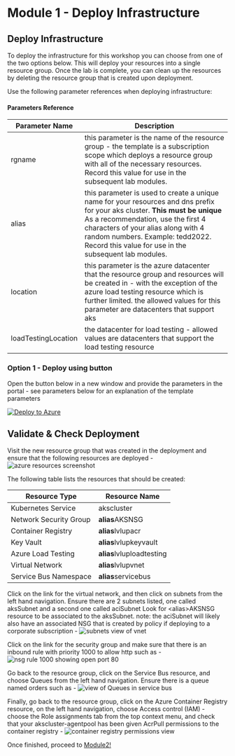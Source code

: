 # Module 1 - Deploy Infrastructure

## Deploy Infrastructure

To deploy the infrastructure for this workshop you can choose from one of the two options below.  This will deploy your resources into a single resource group.  Once the lab is complete, you can clean up the resources by deleting the resource group that is created upon deployment.

Use the following parameter references when deploying infrastructure:

#### Parameters Reference

Parameter Name | Description 
-------------- | ----------- 
 rgname | this parameter is the name of the resource group - the template is a subscription scope which deploys a resource group with all of the necessary resources.  Record this value for use in the subsequent lab modules.
 alias | this parameter is used to create a unique name for your resources and dns prefix for your aks cluster. **This must be unique** As a recommendation, use the first 4 characters of your alias along with 4 random numbers. Example: tedd2022. Record this value for use in the subsequent lab modules.
 location | this parameter is the azure datacenter that the resource group and resources will be created in - with the exception of the azure load testing resource which is further limited.  the allowed values for this parameter are datacenters that support aks 
 loadTestingLocation | the datacenter for load testing - allowed values are datacenters that support the load testing resource 

### Option 1 - Deploy using button

Open the button below in a new window and provide the parameters in the portal - see parameters below for an explanation of the template parameters

[![Deploy to Azure](https://aka.ms/deploytoazurebutton)](https://portal.azure.com/#create/Microsoft.Template/uri/https%3A%2F%2Fraw.githubusercontent.com%2FAzure%2Faks-advanced-autoscaling%2Fmain%2Ftools%2Fdeploy%2Fmodule1%2Fdeployrg.json)


## Validate & Check Deployment

Visit the new resource group that was created in the deployment and ensure that the following resources are deployed - 
![azure resources screenshot](../../assets/images/module1/lvlupresources.png)

The following table lists the resources that should be created:

| Resource Type | Resource Name |
|------------------------|-------------------------|
| Kubernetes Service | akscluster |
| Network Security Group | **alias**AKSNSG |
| Container Registry | **alias**lvlupacr |
| Key Vault | **alias**lvlupkeyvault |
| Azure Load Testing | **alias**lvluploadtesting |
| Virtual Network | **alias**lvlupvnet |
| Service Bus Namespace | **alias**servicebus |

Click on the link for the virtual network, and then click on subnets from the left hand navigation.  Ensure there are 2 subnets listed, one called aksSubnet and a second one called aciSubnet Look for \<alias>AKSNSG resource to be associated to the aksSubnet. note: the aciSubnet will likely also have an associated NSG that is created by policy if deploying to a corporate subscription - 
![subnets view of vnet](../../assets/images/module1/nsgassociation.png)

Click on the link for the security group and make sure that there is an inbound rule with priority 1000 to allow http such as - 
![nsg rule 1000 showing open port 80](../../assets/images/module1/port80rule.png)

Go back to the resource group, click on the Service Bus resource, and choose Queues from the left hand navigation.  Ensure there is a queue named orders such as - 
![view of Queues in service bus](../../assets/images/module1/ServiceBusCheck.png)

Finally, go back to the resource group, click on the Azure Container Registry resource, on the left hand navigation, choose Access control (IAM) - choose the Role assignments tab from the top context menu, and check that your akscluster-agentpool has been given AcrPull permissions to the container registry -
![container registry permissions view](../../assets/images/module1/acr_permissions.png)

Once finished, proceed to [Module2!](../Module2/index.md)
